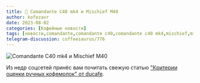 ```yaml
---
title: 📰 Comandante C40 mk4 и Misсhief M40
author: kofezavr
date: 2023-08-02
categories: [Кофейные новости]
tags: [новости,comandante,comandante c40,comandante c40 mk4,misсhief,misсhief m40]
telegram-discussion: coffeesaurus/776
--- 
```

![Comandante C40 mk4 и Misсhief M40](/assets/img/posts/24/08/c40-vs-m40.jpg)

Из недр соцсетей принёс вам почитать свежую статью ["Критерии оценки ручных кофемолок" от ducafe](https://ducafe.notion.site/2ffff1ac4b574db288df1bf198f58d01).